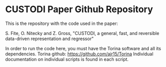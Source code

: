 # CUSTODI Paper Github Repository
This is the repository with the code used in the paper: 

S. Fite, O. Nitecky and Z. Gross, "CUSTODI, a general, fast, and reversible data-driven representation and regressor"

In order to run the code here, you must have the Torina software and all its dependencies. Torina github: https://github.com/ajr15/Torina
Individual documentation on individual scripts is found in each script.
